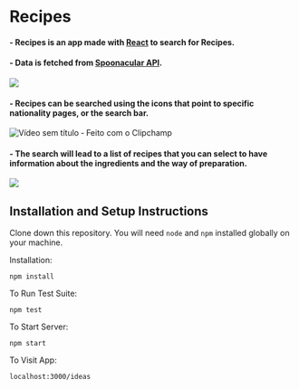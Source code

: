# Recipes

#### - Recipes is an app made with <a href="https://reactjs.org/">React</a> to search for Recipes.
#### - Data is fetched from <a href="https://spoonacular.com/">Spoonacular API</a>. 

<img src="https://user-images.githubusercontent.com/101783823/171920038-efb31f36-adee-4a09-b7b2-e82bc46d66cd.png">

#### - Recipes can be searched using the icons that point to specific nationality pages, or the search bar.

  ![Vídeo sem título ‐ Feito com o Clipchamp](https://user-images.githubusercontent.com/101783823/171937595-e2d9e48f-19c5-4c5c-89d2-b267dbd03c55.gif)

#### - The search will lead to a list of recipes that you can select to have information about the ingredients and the way of preparation.

<img src="https://user-images.githubusercontent.com/101783823/171950028-7f396033-f5b9-4b2f-8db2-68ee8acfa2da.png">

## Installation and Setup Instructions

Clone down this repository. You will need `node` and `npm` installed globally on your machine.  

Installation:

`npm install`  

To Run Test Suite:  

`npm test`  

To Start Server:

`npm start`  

To Visit App:

`localhost:3000/ideas`

